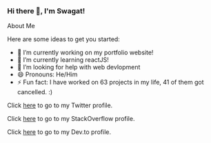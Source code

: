 ### Hi there 👋, I'm Swagat!

About Me

Here are some ideas to get you started:

- 🔭 I’m currently working on my portfolio website!
- 🌱 I’m currently learning reactJS!
- 🤔 I’m looking for help with web devlopment
- 😄 Pronouns: He/Him
- ⚡ Fun fact: I have worked on 63 projects in my life, 41 of them got cancelled. :)

Click [here](https://twitter.com/swagatofficial7) to go to my Twitter profile. 

Click [here](https://stackoverflow.com/users/17914888/swagatofficial7) to go to my StackOverflow profile. 

Click [here](https://dev.to/swagatofficial7) to go to my Dev.to profile. 
